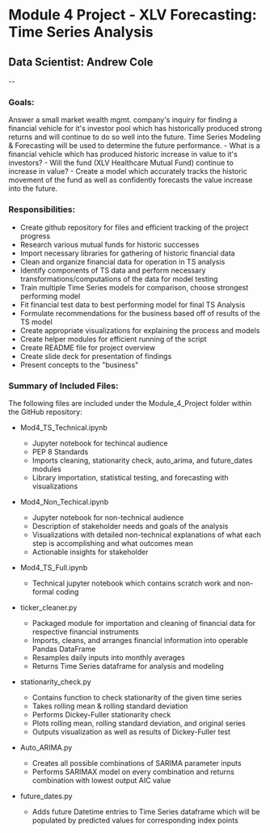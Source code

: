 # Module 4 Project - XLV Forecasting: Time Series Analysis

## Data Scientist: Andrew Cole
--
### Goals: 
Answer a small market wealth mgmt. company's inquiry for finding a financial vehicle for it's investor pool which has historically produced strong returns and will continue to do so well into the future. Time Series Modeling & Forecasting will be used to determine the future performance.
    - What is a financial vehicle which has produced historic increase in value to it's investors?
    - Will the fund (XLV Healthcare Mutual Fund) continue to increase in value?
    - Create a model which accurately tracks the historic movement of the fund as well as confidently forecasts the value increase into the future.

### Responsibilities:
- Create github repository for files and efficient tracking of the project progress
- Research various mutual funds for historic successes
- Import necessary libraries for gathering of historic financial data
- Clean and organize financial data for operation in TS analysis
- Identify components of TS data and perform necessary transformations/computations of the data for model testing
- Train multiple Time Series models for comparison, choose strongest performing model
- Fit financial test data to best performing model for final TS Analysis 
- Formulate recommendations for the business based off of results of the TS model
- Create appropriate visualizations for explaining the process and models
- Create helper modules for efficient running of the script
- Create README file for project overview
- Create slide deck for presentation of findings
- Present concepts to the "business"

### Summary of Included Files:
The following files are included under the Module_4_Project folder within the GitHub repository:
- Mod4_TS_Technical.ipynb
    - Jupyter notebook for techincal audience
    - PEP 8 Standards
    - Imports cleaning, stationarity check, auto_arima, and future_dates modules
    - Library importation, statistical testing, and forecasting with visualizations

- Mod4_Non_Techical.ipynb
    - Jupyter notebook for non-technical audience
    - Description of stakeholder needs and goals of the analysis
    - Visualizations with detailed non-technical explanations of what each step is accomplishing and what outcomes mean
    - Actionable insights for stakeholder

- Mod4_TS_Full.ipynb
    - Technical jupyter notebook which contains scratch work and non-formal coding
    
- ticker_cleaner.py
    - Packaged module for importation and cleaning of financial data for respective financial instruments
    - Imports, cleans, and arranges financial information into operable Pandas DataFrame
    - Resamples daily inputs into monthly averages
    - Returns Time Series dataframe for analysis and modeling

- stationarity_check.py
    - Contains function to check stationarity of the given time series
    - Takes rolling mean & rolling standard deviation
    - Performs Dickey-Fuller stationarity check
    - Plots rolling mean, rolling standard deviation, and original series
    - Outputs visualization as well as results of Dickey-Fuller test 
    
- Auto_ARIMA.py
    - Creates all possible combinations of SARIMA parameter inputs
    - Performs SARIMAX model on every combination and returns combination with lowest output AIC value

- future_dates.py
    - Adds future Datetime entries to Time Series dataframe which will be populated by predicted values for corresponding index points



